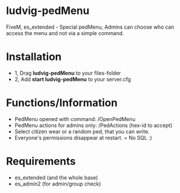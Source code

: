 # ludvig-pedMenu

FiveM, es_extended - Special pedMenu, Admins can choose who can access the menu and not via a simple command.

# Installation

- 1, Drag **ludvig-pedMenu** to your files-folder
- 2, Add **start ludvig-pedMenu** to your server.cfg

# Functions/Information

- PedMenu opened with command: /OpenPedMenu
- PedMenu actions for admins only: /PedActions (hex-id to accept)
- Select citizen wear or a random ped, that you can write.
- Everyone's permissions disappear at restart. = No SQL :)

# Requirements

- es_extended (and the whole base)
- es_admin2 (for admin/group check)


